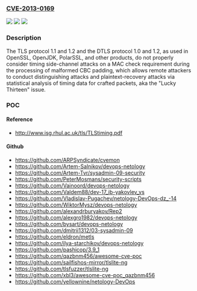 ### [CVE-2013-0169](https://cve.mitre.org/cgi-bin/cvename.cgi?name=CVE-2013-0169)
![](https://img.shields.io/static/v1?label=Product&message=n%2Fa&color=blue)
![](https://img.shields.io/static/v1?label=Version&message=n%2Fa&color=blue)
![](https://img.shields.io/static/v1?label=Vulnerability&message=n%2Fa&color=brighgreen)

### Description

The TLS protocol 1.1 and 1.2 and the DTLS protocol 1.0 and 1.2, as used in OpenSSL, OpenJDK, PolarSSL, and other products, do not properly consider timing side-channel attacks on a MAC check requirement during the processing of malformed CBC padding, which allows remote attackers to conduct distinguishing attacks and plaintext-recovery attacks via statistical analysis of timing data for crafted packets, aka the "Lucky Thirteen" issue.

### POC

#### Reference
- http://www.isg.rhul.ac.uk/tls/TLStiming.pdf

#### Github
- https://github.com/ARPSyndicate/cvemon
- https://github.com/Artem-Salnikov/devops-netology
- https://github.com/Artem-Tvr/sysadmin-09-security
- https://github.com/PeterMosmans/security-scripts
- https://github.com/Vainoord/devops-netology
- https://github.com/Valdem88/dev-17_ib-yakovlev_vs
- https://github.com/Vladislav-Pugachev/netology-DevOps-dz_-14
- https://github.com/WiktorMysz/devops-netology
- https://github.com/alexandrburyakov/Rep2
- https://github.com/alexgro1982/devops-netology
- https://github.com/bysart/devops-netology
- https://github.com/dmitrii1312/03-sysadmin-09
- https://github.com/eldron/metls
- https://github.com/ilya-starchikov/devops-netology
- https://github.com/pashicop/3.9_1
- https://github.com/qazbnm456/awesome-cve-poc
- https://github.com/sailfishos-mirror/tlslite-ng
- https://github.com/tlsfuzzer/tlslite-ng
- https://github.com/xbl3/awesome-cve-poc_qazbnm456
- https://github.com/yellownine/netology-DevOps

